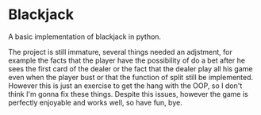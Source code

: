 # Blackjack
A basic implementation of blackjack in python.

The project is still immature, several things needed an adjstment, for example the facts that the player have 
the possibility of do a bet after he sees the first card of the dealer or the fact that the dealer play all his 
game even when the player bust or that the function of split still be implemented. However this is just an 
exercise to get the hang with the OOP, so I don't think I'm gonna fix these things. Despite this issues, 
however the game is perfectly enjoyable and works well, so have fun, bye.